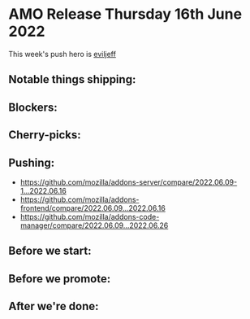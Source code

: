 # AMO Release Thursday 16th June 2022

This week's push hero is [eviljeff](https://github.com/eviljeff)

## Notable things shipping:

## Blockers:

## Cherry-picks:

## Pushing:

- https://github.com/mozilla/addons-server/compare/2022.06.09-1...2022.06.16
- https://github.com/mozilla/addons-frontend/compare/2022.06.09...2022.06.16
- https://github.com/mozilla/addons-code-manager/compare/2022.06.09...2022.06.26

## Before we start:

## Before we promote:

## After we're done:
